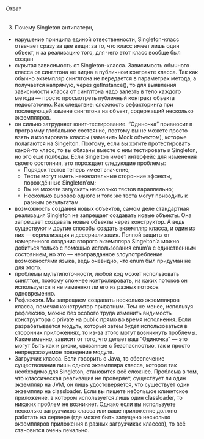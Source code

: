 ###### Ответ
3. Почему Singleton антипатерн,
 - нарушение принципа единой отвественности, Singleton-класс отвечает 
 сразу за две вещи: за то, что класс имеет лишь один объект, и за 
 реализацию того, для чего этот класс вообще был создан  
 - скрытая зависимость от Singleton-класса. Зависимость обычного класса
 от синглтона не видна в публичном 
 контракте класса. Так как обычно экземпляр синглтона не передается в 
 параметрах метода, а получается напрямую, через getInstance(), то для 
 выявления зависимости класса от синглтона надо залезть в тело каждого
 метода — просто просмотреть публичный контракт объекта недостаточно. 
 Как следствие: сложность рефакторинга при последующей замене синглтона 
 на объект, содержащий несколько экземпляров.  
 - он сильно затрудняет юнит-тестирование. “Одиночка” привносит в 
 программу глобальное состояние, поэтому вы не можете просто взять и 
 изолировать классы (заменить Mock объектом), которые полагаются на 
 Singelton. Поэтому, если вы хотите протестировать какой-то класс, то вы
 обязаны вместе с ним тестировать и Singleton, но это ещё полбеды. 
 Если Singelton имеет интерфейс для изменения своего состояния, это 
 порождает следующие проблемы:
     * Порядок тестов теперь имеет значение;
     * Тесты могут иметь нежелательные сторонние эффекты, порождённые 
    Singleton’ом;
     * Вы не можете запускать несколько тестов параллельно;
     * Несколько вызовов одного и того же теста могут приводить к разным
      результатам.
 - возможность создания новых объектов, самом деле стандартная реализация 
 Singleton не запрещает создавать новые объекты. Она запрещает создавать
 новые объекты через конструктор. А ведь существуют и другие способы 
 создать экземпляр класса, и один из них — сериализация и десериализация.
 Полной защиты от намеренного создания второго экземпляра Singelton’а 
 можно добиться только с помощью использования enum’а с единственным 
 состоянием, но это — неоправданное злоупотребление возможностями языка,
 ведь очевидно, что enum был придуман не для этого.
 - проблемы мультипоточности, любой код может использовать синглтон, 
 поэтому сложнее контролировать, из каких потоков он используется и 
 не изменяют ли его из разных потоков одновременно.
 - Рефлексия. Мы запрещаем создавать несколько экземпляров класса, 
 помечая конструктор приватным. Тем не менее, используя рефлексию, можно
 без особого труда изменить видимость конструктора с private на public 
 прямо во время исполнения. Если разрабатывается модуль, который затем 
 будет использоваться в сторонних приложениях, то из-за этого могут 
 возникнуть проблемы. Какие именно, зависит от того, что делает 
 ваш “Одиночка” — это могут быть как и риски, связанные с безопасностью,
 так и просто непредсказуемое поведение модуля. 
 - Загрузчик класса. Если говорить о Java, то обеспечение существования 
 лишь одного экземпляра класса, которое так необходимо для Singleton, 
 становится всё сложнее. Проблема в том, что классическая реализация 
 не проверяет, существует ли один экземпляр на JVM, он лишь 
 удостоверяется, что существует один экземпляр на classloader. Если вы 
 пишете небольшое клиентское приложение, в котором используется лишь 
 один classloader, то никаких проблем не возникнет. Однако если вы 
 используете несколько загрузчиков класса или ваше приложение должно 
 работать на сервере (где может быть запущено несколько экземпляров 
 приложения в разных загрузчиках классов), то всё становится очень 
 печально.
    
    